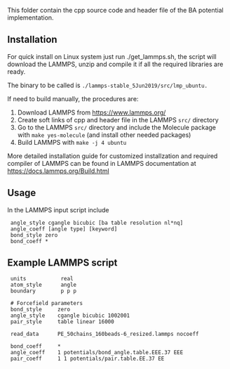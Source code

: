 This folder contain the cpp source code and header file of the BA potential implementation.

## Installation
For quick install on Linux system just run ./get_lammps.sh, the script will download the LAMMPS, unzip and compile it if all the required libraries are ready.

The binary to be called is ```./lammps-stable_5Jun2019/src/lmp_ubuntu.```

If need to build manually, the procedures are:
1. Download LAMMPS from https://www.lammps.org/
2. Create soft links of cpp and header file in the LAMMPS `src/` directory
3. Go to the LAMMPS `src/` directory and include the Molecule package with `make yes-molecule` (and install other needed packages)
4. Build LAMMPS with `make -j 4 ubuntu`

More detailed installation guide for customized installzation and required compiler of LAMMPS can be found in LAMMPS documentation at https://docs.lammps.org/Build.html

## Usage

In the LAMMPS input script include
```
 angle_style cgangle bicubic [ba table resolution nl*nq]
 angle_coeff [angle type] [keyword]
 bond_style zero
 bond_coeff *
 ```


## Example LAMMPS script
```
 units           real
 atom_style      angle
 boundary        p p p

 # Forcefield parameters
 bond_style     zero
 angle_style    cgangle bicubic 1002001
 pair_style     table linear 16000

 read_data      PE_50chains_160beads-6_resized.lammps nocoeff

 bond_coeff     *
 angle_coeff    1 potentials/bond_angle.table.EEE.37 EEE
 pair_coeff     1 1 potentials/pair.table.EE.37 EE
 ```
